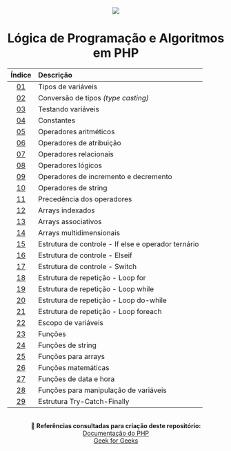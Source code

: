 <div align="center">
	<img src="./assets/php.png">
	<h1>Lógica de Programação e Algoritmos em PHP</h1>

| Índice | Descrição |
| :---:  | :--- |
| [01](https://github.com/michelelozada/Logica-de-Programacao-e-Algoritmos-em-PHP/blob/main/files/01-Tipos-de-variaveis.md) | Tipos de variáveis |
| [02](https://github.com/michelelozada/Logica-de-Programacao-e-Algoritmos-em-PHP/blob/main/files/02-Conversao-de-tipos.md) | Conversão de tipos *(type casting)* |
| [03](https://github.com/michelelozada/Logica-de-Programacao-e-Algoritmos-em-PHP/blob/main/files/03-Testando-variaveis.md) | Testando variáveis |
| [04](https://github.com/michelelozada/Logica-de-Programacao-e-Algoritmos-em-PHP/blob/main/files/04-Constantes.md) | Constantes |
| [05](https://github.com/michelelozada/Logica-de-Programacao-e-Algoritmos-em-PHP/blob/main/files/05-Operadores-aritmeticos.md) | Operadores aritméticos |
| [06](https://github.com/michelelozada/Logica-de-Programacao-e-Algoritmos-em-PHP/blob/main/files/06-Operadores-de-atribuicao.md) | Operadores de atribuição |
| [07](https://github.com/michelelozada/Logica-de-Programacao-e-Algoritmos-em-PHP/blob/main/files/07-Operadores-relacionais.md) | Operadores relacionais |
| [08](https://github.com/michelelozada/Logica-de-Programacao-e-Algoritmos-em-PHP/blob/main/files/08-Operadores-logicos.md) | Operadores lógicos |
| [09](https://github.com/michelelozada/Logica-de-Programacao-e-Algoritmos-em-PHP/blob/main/files/09-Operadores-de-incremento-e-decremento.md) | Operadores de incremento e decremento |
| [10](https://github.com/michelelozada/Logica-de-Programacao-e-Algoritmos-em-PHP/blob/main/files/10-Operadores-de-string.md) | Operadores de string |
| [11](https://github.com/michelelozada/Logica-de-Programacao-e-Algoritmos-em-PHP/blob/main/files/11-Precedencia-dos-operadores.md) | Precedência dos operadores | 
| [12](https://github.com/michelelozada/Logica-de-Programacao-e-Algoritmos-em-PHP/blob/main/files/12-Arrays-indexados.md) | Arrays indexados     |
| [13](https://github.com/michelelozada/Logica-de-Programacao-e-Algoritmos-em-PHP/blob/main/files/13-Arrays-associativos.md) | Arrays associativos | 
| [14](https://github.com/michelelozada/Logica-de-Programacao-e-Algoritmos-em-PHP/blob/main/files/14-Arrays-multidimensionais.md) | Arrays multidimensionais |
| [15](https://github.com/michelelozada/Logica-de-Programacao-e-Algoritmos-em-PHP/blob/main/files/15-If-else-e-operador-ternario.md) | Estrutura de controle - If else e operador ternário | 
| [16](https://github.com/michelelozada/Logica-de-Programacao-e-Algoritmos-em-PHP/blob/main/files/16-Elseif.md) | Estrutura de controle - Elseif |
| [17](https://github.com/michelelozada/Logica-de-Programacao-e-Algoritmos-em-PHP/blob/main/files/17-Switch.md) | Estrutura de controle - Switch |
| [18](https://github.com/michelelozada/Logica-de-Programacao-e-Algoritmos-em-PHP/blob/main/files/18-Loop-for.md) | Estrutura de repetição - Loop for |
| [19](https://github.com/michelelozada/Logica-de-Programacao-e-Algoritmos-em-PHP/blob/main/files/19-Loop-while.md) | Estrutura de repetição - Loop while |
| [20](https://github.com/michelelozada/Logica-de-Programacao-e-Algoritmos-em-PHP/blob/main/files/20-Loop-do-while.md) | Estrutura de repetição - Loop do-while |
| [21](https://github.com/michelelozada/Logica-de-Programacao-e-Algoritmos-em-PHP/blob/main/files/21-Loop-foreach.md) | Estrutura de repetição - Loop foreach |
| [22](https://github.com/michelelozada/Logica-de-Programacao-e-Algoritmos-em-PHP/blob/main/files/22-Escopo-de-variaveis.md) | Escopo de variáveis |
| [23](https://github.com/michelelozada/Logica-de-Programacao-e-Algoritmos-em-PHP/blob/main/files/23-Funcoes.md) | Funções |
| [24](https://github.com/michelelozada/Logica-de-Programacao-e-Algoritmos-em-PHP/blob/main/files/24-Funcoes-de-string.md) | Funções de string |
| [25](https://github.com/michelelozada/Logica-de-Programacao-e-Algoritmos-em-PHP/blob/main/files/25-Funcoes-para-arrays.md) | Funções para arrays |
| [26](https://github.com/michelelozada/Logica-de-Programacao-e-Algoritmos-em-PHP/blob/main/files/26-Funcoes-matematicas.md) | Funções matemáticas |
| [27](https://github.com/michelelozada/Logica-de-Programacao-e-Algoritmos-em-PHP/blob/main/files/27-Funcoes-data-hora.md) | Funções de data e hora |
| [28](https://github.com/michelelozada/Logica-de-Programacao-e-Algoritmos-em-PHP/blob/main/files/28-Funcoes-manipulacao-variaveis.md) | Funções para manipulação de variáveis |
| [29](https://github.com/michelelozada/Logica-de-Programacao-e-Algoritmos-em-PHP/blob/main/files/29-Estrutura-Try-Catch-Finally.md) | Estrutura Try-Catch-Finally |

&nbsp;   
:bookmark_tabs: **Referências consultadas para criação deste repositório:**  
[Documentação do PHP](https://www.php.net/manual/pt_BR/)  
[Geek for Geeks](https://www.geeksforgeeks.org/php-tutorials/?ref=ghm)
</div>